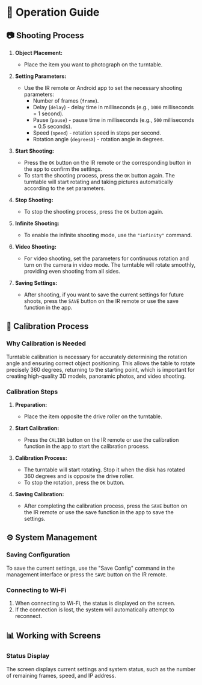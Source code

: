 # 📸 Operation Guide

## 📷 Shooting Process

1. **Object Placement:**
   - Place the item you want to photograph on the turntable.

2. **Setting Parameters:**
   - Use the IR remote or Android app to set the necessary shooting parameters:
     - Number of frames (`frame`).
     - Delay (`delay`) - delay time in milliseconds (e.g., `1000` milliseconds = 1 second).
     - Pause (`pause`) - pause time in milliseconds (e.g., `500` milliseconds = 0.5 seconds).
     - Speed (`speed`) - rotation speed in steps per second.
     - Rotation angle (`degreesX`) - rotation angle in degrees.

3. **Start Shooting:**
   - Press the `OK` button on the IR remote or the corresponding button in the app to confirm the settings.
   - To start the shooting process, press the `OK` button again. The turntable will start rotating and taking pictures automatically according to the set parameters.

4. **Stop Shooting:**
   - To stop the shooting process, press the `OK` button again.

5. **Infinite Shooting:**
   - To enable the infinite shooting mode, use the `"infinity"` command.

6. **Video Shooting:**
   - For video shooting, set the parameters for continuous rotation and turn on the camera in video mode. The turntable will rotate smoothly, providing even shooting from all sides.

7. **Saving Settings:**
   - After shooting, if you want to save the current settings for future shoots, press the `SAVE` button on the IR remote or use the save function in the app.

## 🔄 Calibration Process

### Why Calibration is Needed

Turntable calibration is necessary for accurately determining the rotation angle and ensuring correct object positioning. This allows the table to rotate precisely 360 degrees, returning to the starting point, which is important for creating high-quality 3D models, panoramic photos, and video shooting.

### Calibration Steps

1. **Preparation:**
   - Place the item opposite the drive roller on the turntable.

2. **Start Calibration:**
   - Press the `CALIBR` button on the IR remote or use the calibration function in the app to start the calibration process.

3. **Calibration Process:**
   - The turntable will start rotating. Stop it when the disk has rotated 360 degrees and is opposite the drive roller.
   - To stop the rotation, press the `OK` button.

4. **Saving Calibration:**
   - After completing the calibration process, press the `SAVE` button on the IR remote or use the save function in the app to save the settings.

## ⚙️ System Management

### Saving Configuration

To save the current settings, use the "Save Config" command in the management interface or press the `SAVE` button on the IR remote.

### Connecting to Wi-Fi

1. When connecting to Wi-Fi, the status is displayed on the screen.
2. If the connection is lost, the system will automatically attempt to reconnect.

## 📊 Working with Screens

### Status Display

The screen displays current settings and system status, such as the number of remaining frames, speed, and IP address. 